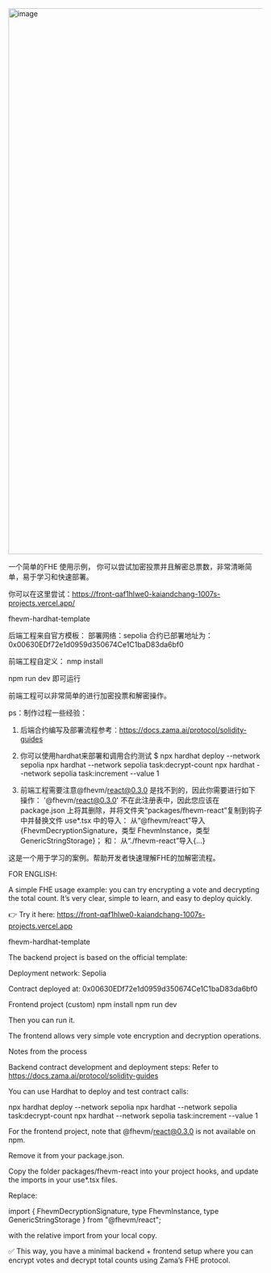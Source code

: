 <img width="1616" height="1080" alt="image" src="https://github.com/user-attachments/assets/953cb9e9-6479-467a-b223-c2dfbb261538" />

一个简单的FHE 使用示例， 你可以尝试加密投票并且解密总票数，非常清晰简单，易于学习和快速部署。

你可以在这里尝试：https://front-qaf1hlwe0-kaiandchang-1007s-projects.vercel.app/

fhevm-hardhat-template

后端工程来自官方模板：
部署网络：sepolia
合约已部署地址为：0x00630EDf72e1d0959d350674Ce1C1baD83da6bf0



前端工程自定义：
nmp install

npm run dev 
即可运行

前端工程可以非常简单的进行加密投票和解密操作。




ps：制作过程一些经验：
1. 后端合约编写及部署流程参考：https://docs.zama.ai/protocol/solidity-guides

2. 你可以使用hardhat来部署和调用合约测试
   $ npx hardhat deploy --network sepolia
   npx hardhat --network sepolia task:decrypt-count
   npx hardhat --network sepolia task:increment --value 1

3. 前端工程需要注意@fhevm/react@0.3.0 是找不到的，因此你需要进行如下操作：
  '@fhevm/react@0.3.0' 不在此注册表中，因此您应该在 package.json 上将其删除，并将文件夹“packages/fhevm-react”复制到钩子中并替换文件 use*.tsx 中的导入：
  从“@fhevm/react”导入{FhevmDecryptionSignature，类型 FhevmInstance，类型 GenericStringStorage}；
  和：
  从“./fhevm-react”导入{...}

  
这是一个用于学习的案例。帮助开发者快速理解FHE的加解密流程。

FOR ENGLISH:

A simple FHE usage example: you can try encrypting a vote and decrypting the total count.
It’s very clear, simple to learn, and easy to deploy quickly.

👉 Try it here:
https://front-qaf1hlwe0-kaiandchang-1007s-projects.vercel.app

fhevm-hardhat-template

The backend project is based on the official template:

Deployment network: Sepolia

Contract deployed at: 0x00630EDf72e1d0959d350674Ce1C1baD83da6bf0

Frontend project (custom)
npm install
npm run dev


Then you can run it.

The frontend allows very simple vote encryption and decryption operations.

Notes from the process

Backend contract development and deployment steps:
Refer to https://docs.zama.ai/protocol/solidity-guides

You can use Hardhat to deploy and test contract calls:

npx hardhat deploy --network sepolia
npx hardhat --network sepolia task:decrypt-count
npx hardhat --network sepolia task:increment --value 1


For the frontend project, note that @fhevm/react@0.3.0 is not available on npm.

Remove it from your package.json.

Copy the folder packages/fhevm-react into your project hooks, and update the imports in your use*.tsx files.

Replace:

import { FhevmDecryptionSignature, type FhevmInstance, type GenericStringStorage } from "@fhevm/react";


with the relative import from your local copy.

✅ This way, you have a minimal backend + frontend setup where you can encrypt votes and decrypt total counts using Zama’s FHE protocol.
